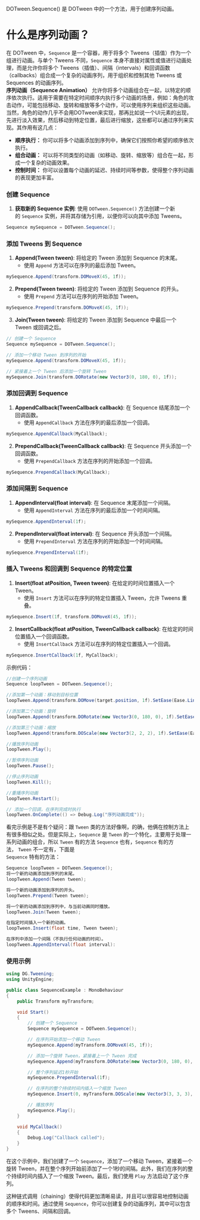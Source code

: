 DOTween.Sequence() 是 DOTween 中的一个方法，用于创建序列动画。

# 什么是序列动画？
在 DOTween 中，`Sequence` 是一个容器，用于将多个 Tweens（插值）作为一个组进行动画。与单个 Tweens 不同，`Sequence` 本身不直接对属性或值进行动画处理，而是允许你将多个 Tweens（插值）、间隔（intervals）和回调函数（callbacks）组合成一个复杂的动画序列，用于组织和控制其他 Tweens 或 Sequences 的动画序列。  
**序列动画（Sequence Animation）** 允许你将多个动画组合在一起，以特定的顺序依次执行。适用于需要在特定时间顺序内执行多个动画的场景，例如：角色的攻击动作，可能包括移动、旋转和缩放等多个动作，可以使用序列来组织这些动画。当然，角色的动作几乎不会用DOTween来实现，那再比如说一个UI元素的出现，先进行淡入效果，然后移动到特定位置，最后进行缩放，这些都可以通过序列来实现。其作用有这几点：
- **顺序执行：** 你可以将多个动画添加到序列中，确保它们按照你希望的顺序依次执行。
- **组合动画：** 可以将不同类型的动画（如移动、旋转、缩放等）组合在一起，形成一个复杂的动画效果。
- **控制时间：** 你可以设置每个动画的延迟、持续时间等参数，使得整个序列动画的表现更加丰富。

### 创建 Sequence
1. **获取新的 Sequence 实例**: 使用 `DOTween.Sequence()` 方法创建一个新的 `Sequence` 实例，并将其存储为引用，以便你可以向其中添加 Tweens。
```csharp
Sequence mySequence = DOTween.Sequence();
```

### 添加 Tweens 到 Sequence
1. **Append(Tween tween)**: 将给定的 Tween 添加到 Sequence 的末尾。
    - 使用 `Append` 方法可以在序列的最后添加 Tween。
```csharp
mySequence.Append(transform.DOMoveX(45, 1f));
```

2. **Prepend(Tween tween)**: 将给定的 Tween 添加到 Sequence 的开头。
    - 使用 `Prepend` 方法可以在序列的开始添加 Tween。
```csharp
mySequence.Prepend(transform.DOMoveX(45, 1f));
```
3. **Join(Tween tween)**: 将给定的 Tween 添加到 Sequence 中最后一个 Tween 或回调之后。
```csharp
// 创建一个 Sequence
Sequence mySequence = DOTween.Sequence();

// 添加一个移动 Tween 到序列的开始
mySequence.Append(transform.DOMoveX(45, 1f));

// 紧接着上一个 Tween 后添加一个旋转 Tween
mySequence.Join(transform.DORotate(new Vector3(0, 180, 0), 1f));
```

### 添加回调到 Sequence
1. **AppendCallback(TweenCallback callback)**: 在 Sequence 结尾添加一个回调函数。
    - 使用 `AppendCallback` 方法在序列的最后添加一个回调。
```csharp
mySequence.AppendCallback(MyCallback);
```

2. **PrependCallback(TweenCallback callback)**: 在 Sequence 开头添加一个回调函数。
    - 使用 `PrependCallback` 方法在序列的开始添加一个回调。
```csharp
mySequence.PrependCallback(MyCallback);
```

### 添加间隔到 Sequence
1. **AppendInterval(float interval)**: 在 Sequence 末尾添加一个间隔。
    - 使用 `AppendInterval` 方法在序列的最后添加一个时间间隔。
```csharp
mySequence.AppendInterval(1f);
```

2. **PrependInterval(float interval)**: 在 Sequence 开头添加一个间隔。
    - 使用 `PrependInterval` 方法在序列的开始添加一个时间间隔。
```csharp
mySequence.PrependInterval(1f);
```

### 插入 Tweens 和回调到 Sequence 的特定位置
1. **Insert(float atPosition, Tween tween)**: 在给定的时间位置插入一个 Tween。
    - 使用 `Insert` 方法可以在序列的特定位置插入 Tween，允许 Tweens 重叠。
```csharp
mySequence.Insert(1f, transform.DOMoveX(45, 1f));
```

2. **InsertCallback(float atPosition, TweenCallback callback)**: 在给定的时间位置插入一个回调函数。
    - 使用 `InsertCallback` 方法可以在序列的特定位置插入一个回调。
```csharp
mySequence.InsertCallback(1f, MyCallback);
```

示例代码：
```csharp
//创建一个序列动画
Sequence loopTween = DOTween.Sequence();

//添加第一个动画：移动到目标位置
loopTween.Append(transform.DOMove(target.position, 1f).SetEase(Ease.Linear));

//添加第二个动画：旋转
loopTween.Append(transform.DORotate(new Vector3(0, 180, 0), 1f).SetEase(Ease.OutBounce));

//添加第三个动画：缩放
loopTween.Append(transform.DOScale(new Vector3(2, 2, 2), 1f).SetEase(Ease.OutElastic));

//播放序列动画
loopTween.Play();

//暂停序列动画
loopTween.Pause();

//停止序列动画
loopTween.Kill();

//重播序列动画
loopTween.Restart();

// 添加一个回调，在序列完成时执行
loopTween.OnComplete(() => Debug.Log("序列动画完成"));
```

看完示例是不是有个疑问：跟 `Tween` 类的方法好像啊，的确，他俩在控制方法上有很多相似之处。但是实际上，`Sequence` 是 `Tween` 的一个特化，主要用于处理一系列动画的组合，所以 `Tween` 有的方法 `Sequence` 也有，`Sequence` 有的方法， `Tween` 不一定有，下面是  
`Sequence` 特有的方法：

```csharp
Sequence loopTween = DOTween.Sequence();
将一个新的动画添加到序列的末尾。
loopTween.Append(Tween tween);

将一个新的动画添加到序列的开头。
loopTween.Prepend(Tween tween);

将一个新的动画添加到序列中，与当前动画同时播放。
loopTween.Join(Tween tween);

在指定时间插入一个新的动画。
loopTween.Insert(float time, Tween tween);

在序列中添加一个间隔（不执行任何动画的时间）。
loopTween.AppendInterval(float interval): 
```

### 使用示例
```csharp
using DG.Tweening;
using UnityEngine;

public class SequenceExample : MonoBehaviour
{
    public Transform myTransform;

    void Start()
    {
        // 创建一个 Sequence
        Sequence mySequence = DOTween.Sequence();

        // 在序列开始添加一个移动 Tween
        mySequence.Append(myTransform.DOMoveX(45, 1f));

        // 添加一个旋转 Tween，紧接着上一个 Tween 完成
        mySequence.Append(myTransform.DORotate(new Vector3(0, 180, 0), 1f));

        // 整个序列延迟1秒开始
        mySequence.PrependInterval(1f);

        // 在序列的整个持续时间内插入一个缩放 Tween
        mySequence.Insert(0, myTransform.DOScale(new Vector3(3, 3, 3), mySequence.Duration()));

        // 播放序列
        mySequence.Play();
    }

    void MyCallback()
    {
        Debug.Log("Callback called");
    }
}
```

在这个示例中，我们创建了一个 `Sequence`，添加了一个移动 Tween，紧接着一个旋转 Tween，并在整个序列开始前添加了一个1秒的间隔。此外，我们在序列的整个持续时间内插入了一个缩放 Tween。最后，我们使用 `Play` 方法启动了这个序列。

这种链式调用（chaining）使得代码更加清晰易读，并且可以很容易地控制动画的顺序和时间。通过使用 `Sequence`，你可以创建复杂的动画序列，其中可以包含多个 Tweens、间隔和回调。